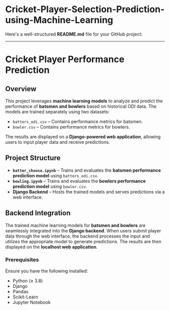 # Cricket-Player-Selection-Prediction-using-Machine-Learning

Here's a well-structured **README.md** file for your GitHub project:  

---

# **Cricket Player Performance Prediction**  

## **Overview**  
This project leverages **machine learning models** to analyze and predict the performance of **batsmen and bowlers** based on historical ODI data. The models are trained separately using two datasets:  

- `batters_odi.csv` – Contains performance metrics for batsmen.  
- `bowler.csv` – Contains performance metrics for bowlers.  

The results are displayed on a **Django-powered web application**, allowing users to input player data and receive predictions.  

## **Project Structure**  

- **`batter_choose.ipynb`** – Trains and evaluates the **batsmen performance prediction model** using `batters_odi.csv`.  
- **`bowling.ipynb`** – Trains and evaluates the **bowlers performance prediction model** using `bowler.csv`.  
- **Django Backend** – Hosts the trained models and serves predictions via a web interface.  

## **Backend Integration**  
The trained machine learning models for **batsmen and bowlers** are seamlessly integrated into the **Django backend**. When users submit player data through the web interface, the backend processes the input and utilizes the appropriate model to generate predictions. The results are then displayed on the **localhost web application**.  


### **Prerequisites**  
Ensure you have the following installed:  

- Python (≥ 3.8)  
- Django  
- Pandas  
- Scikit-Learn  
- Jupyter Notebook  

